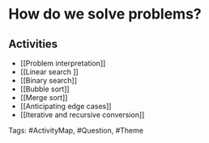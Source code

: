 # How do we solve problems?

## Activities
- [[Problem interpretation]]
- [[Linear search ]]
- [[Binary search]]
- [[Bubble sort]]
- [[Merge sort]]
- [[Anticipating edge cases]]
- [[Iterative and recursive conversion]]

Tags: #ActivityMap, #Question, #Theme